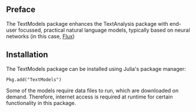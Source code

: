 ## Preface

The TextModels package enhances the TextAnalysis package with end-user focussed, practical natural language models, typically based on neural networks (in this case, [Flux](https://fluxml.ai/))

## Installation

The TextModels package can be installed using Julia's package manager:

    Pkg.add("TextModels")

Some of the models require data files to run, which are downloaded on demand. Therefore, internet access is required at runtime for certain functionality in this package. 
